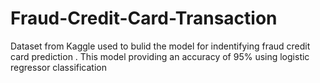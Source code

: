 # Fraud-Credit-Card-Transaction
Dataset from Kaggle used to bulid the model for indentifying fraud credit card prediction . This model providing an accuracy of 95% using logistic regressor classification
